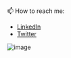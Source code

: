📫 How to reach me: 
  - [LinkedIn](https://www.linkedin.com/in/safi-eddine-bouhentala/)
  - [Twitter](https://twitter.com/saphidev)

![image](https://a1eb-2003-e9-774b-2d3a-85c8-87f0-d24e-ef0e.ngrok.io/image.png?1)
